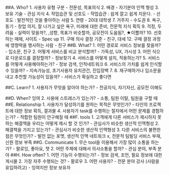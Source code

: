 ##A. Who?
	1. 사용자 유형 구분
		- 전문성, 목표의식
	2. 배경
		- 자기분야 인맥 형성
	3. 보유 기술
		- 관심 지식
	4. 작업습관 및 선호도
		- 작업습관 : 쉽게 깔고 쉽게 지운다.
		- 선호도 : 발전적인 것을 좋아하는 사람
	5. 연령
		- 20대 대학생
	7. 거주지
		- 수도권
	8. 욕구, 동기
		- 창업 의지, 잘 나가고 싶은 욕구, 미래에 대한 준비, 전문적 지식 획득
	9. 걱정, 두려움
		- 실력이 맞을까?, ,성향, 목표가 비슷할까, 공모전이 도움됨?, ★이쁠까? 
	10. 선호하는 매체, 사이트
		- Spec up
	11. 구매 의사 결정 기준
		- 친구, 대세
	12. 구매 결정 과정에 영향력을 행사하는 사람
		- 친구
##B. What?
	1. 어떤 경로로 서비스 정보를 찾을까?
		- 입소문, 친구
	2. 어떻게 서비스를 비교 분석할까?
		- 가독성, UX, 가시성
	3. 어떤 식으로 다운로드를 결정할까?
		- 정보찾기
	4. 서비스를 어떻게 설치, 적용하는가?
	5. 서비스를 어떻게 사용해야하는가?
		- 정보 검색, 인적네트워크
	6. 서비스의 가치를 쉽게 인식할 수 있을까?
		- 지속가능성, 초기사용자 유치관건, 진입장벽
	7.
	8. 재구매하거나 입소문을 내고 추천할 가능성이 있을까?
		- 서비스가 확실하고 좋다면

##C. Learn?
	1. 사용자가 무엇을 알아야 하는가?
		- 전공지식, 자기자신, 공모전 이해도

##D. When? 잉여
	2. 사용에 스트레스가 있는가?
		- 소통, 팀원 이탈, 팀원을 구할 때
##E. Relationship
	1. 사용자가 달성하기를 원하는 목적은 무엇인가?
		- 타인의 프로젝트에 대한 정보 획득, 결과물
	4. 사용자가 task를 수행하는 절차에서 어떤 문제를 경험하는가?
		- 적합한 팀원이 안구해질 때
##F. tools
	1. 고객에게 다른 서비스가 제시하지 못하는 해결책을 우리는 어떻게 제시 할 것	인가?
		- 관심사가 비슷한 생산적 인맥형성
	2. 해결책을 가지고 있는가?
		- 관심사가 비슷한 생산적 인맥형성
	3. 다른 서비스의 불편한 점은 무엇인가?
		- 발전 없는 포멧, 생산적 인맥 네트워크 x, 전문적 팀빌딩 서비스 부재, 신원 		정보 부족
##G. Communicate
	1. 무슨 tool을 이용해서 가장 많이 소통을 하는가?
		- 팔로잉, 좋아요, 챗
	2. 어떤 주제에 대해서 의사소통을 할까? 
		- 관심 분야, 부족 분야
##H. How often?
	1. 어떤 기능이 수행되는가?
		- 정보 검색, 조언, 필요 정보에 대한 게시물
	2. 가장 자주 수행되는 것?
		- 팔로우
	3. 어떤 사용자?
		- 전문 분야 강사 (사람을 유입하려고)
		- 잉여지만 정보 보유자
